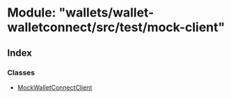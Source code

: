 # Module: "wallets/wallet-walletconnect/src/test/mock-client"

## Index

### Classes

* [MockWalletConnectClient](../classes/_wallets_wallet_walletconnect_src_test_mock_client_.mockwalletconnectclient.md)
